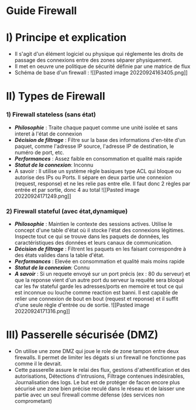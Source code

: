 # Guide Firewall 

# I) Principe et explication
* Il s'agit d'un élément logiciel ou physique qui réglemente les droits de passage des connexions entre des zones séparer physiquement.
* Il met en oeuvre une politique de sécurité définie par une matrice de flux
* Schéma de base d'un firewall :
![[Pasted image 20220924163405.png]]


# II) Types de Firewall
### 1) Firewall stateless (sans état)
* ***Philosophie*** : 
Traite chaque paquet comme une unité isolée et sans interet à l'état de connexion
* ***Décision de filtrage*** :
Filtre sur la base des informations d'en-tête d'un paquet, comme l'adresse IP source, l'adresse IP de destination, le numéro de port, etc.
* ***Performances*** :
Assez faible en consommation et qualité mais rapide
* ***Statut de la connexion***:
Inconnu
* A savoir :
Il utilise un système règle basiques type ACL qui bloque ou autorise des IPs ou Ports. Il sépare en deux partie une connexion (request, response) et ne les relie pas entre elle. Il faut donc 2 règles par entrée et par sortie, donc 4 au total
![[Pasted image 20220924171249.png]]
### 2) Firewall stateful (avec état,dynamique)
* ***Philosophie*** : 
Maintien le contexte des sessions actives. Utilise le concept d'une table d'état où il stocke l'état des connexions légitimes. Inspecte tout ce qui se trouve dans les paquets de données, les caractéristiques des données et leurs canaux de communication. 
* ***Décision de filtrage*** :
Filtrent les paquets en les faisant correspondre à des états valides dans la table d'état.
* ***Performances*** :
Elevée en consommation et qualité mais moins rapide
* ***Statut de la connexion***:
Connu
* ***A savoir*** :
Si un requete envoyé sur un port précis (ex : 80 du serveur) et que la reponse vient d'un autre port du serveur la requête sera bloqué car les fw stateful garde les adresses/ports en memoire et tout ce qui est inconnue ou louche comme reaction est banni. Il est capable de relier une connexion de bout en bout (request et reponse) et il suffit d'une seule règle d'entrée ou de sortie.
![[Pasted image 20220924171316.png]]

# III) Passerelle sécurisée (DMZ)
* On utilise une zone DMZ qui joue le role de zone tampon entre deux firewalls. Il permet de limiter les dégats si un firewall ne fonctionne pas comme il le devrait.
* Cette passerelle assure le relai des flux, gestions d'athentification et des autorisations, Détections d'intrusions, Filtrage contenues indésirables, Journalisation des logs. Le but est de protéger de facon encore plus sécurisé une zone bien précise reculé dans le réseau et de laisser une partie avec un seul firewall comme défense (des services non comprometant)

